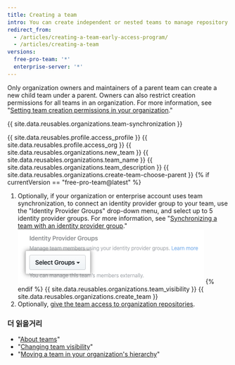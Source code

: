 ```yaml
---
title: Creating a team
intro: You can create independent or nested teams to manage repository permissions and mentions for groups of people.
redirect_from:
  - /articles/creating-a-team-early-access-program/
  - /articles/creating-a-team
versions:
  free-pro-team: '*'
  enterprise-server: '*'
---
```


Only organization owners and maintainers of a parent team can create a new child team under a parent. Owners can also restrict creation permissions for all teams in an organization. For more information, see "[Setting team creation permissions in your organization](/articles/setting-team-creation-permissions-in-your-organization)."

{{ site.data.reusables.organizations.team-synchronization }}

{{ site.data.reusables.profile.access_profile }}
{{ site.data.reusables.profile.access_org }}
{{ site.data.reusables.organizations.new_team }}
{{ site.data.reusables.organizations.team_name }}
{{ site.data.reusables.organizations.team_description }}
{{ site.data.reusables.organizations.create-team-choose-parent }}
{% if currentVersion == "free-pro-team@latest" %}
1. Optionally, if your organization or enterprise account uses team synchronization, to connect an identity provider group to your team, use the "Identity Provider Groups" drop-down menu, and select up to 5 identity provider groups. For more information, see "[Synchronizing a team with an identity provider group](/github/setting-up-and-managing-organizations-and-teams/synchronizing-a-team-with-an-identity-provider-group)." ![Drop-down menu to choose identity provider groups](/assets/images/help/teams/choose-an-idp-group.png)
{% endif %}
{{ site.data.reusables.organizations.team_visibility }}
{{ site.data.reusables.organizations.create_team }}
9. Optionally, [give the team access to organization repositories](/articles/managing-team-access-to-an-organization-repository).

### 더 읽을거리

- "[About teams](/articles/about-teams)"
- "[Changing team visibility](/articles/changing-team-visibility)"
- "[Moving a team in your organization's hierarchy](/articles/moving-a-team-in-your-organization-s-hierarchy)"

